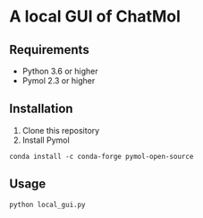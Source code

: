 # A local GUI of ChatMol

## Requirements
- Python 3.6 or higher
- Pymol 2.3 or higher

## Installation
1. Clone this repository
2. Install Pymol
```
conda install -c conda-forge pymol-open-source
```

## Usage
```bash
python local_gui.py
```
